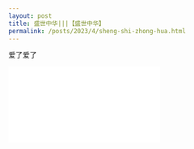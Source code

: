 ```yaml
---
layout: post
title: 盛世中华|||【盛世中华】
permalink: /posts/2023/4/sheng-shi-zhong-hua.html
---
```


爱了爱了

<iframe src="//player.bilibili.com/player.html?aid=69241910&bvid=BV19E41197Kc&cid=120004475&page=1" scrolling="no" border="0" frameborder="no" framespacing="0" allowfullscreen="true"> </iframe>